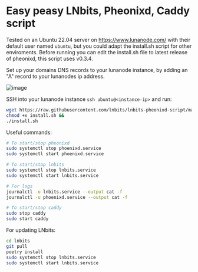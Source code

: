 # Easy peasy LNbits, Pheonixd, Caddy script

Tested on an Ubuntu 22.04 server on https://www.lunanode.com/ with their default user named `ubuntu`, but you could adapt the install.sh script for other enviroments. Before running you can edit the install.sh file to latest release of pheonixd, this script uses v0.3.4.

Set up your domains DNS records to your lunanode instance, by adding an "A" record to your lunanodes ip address.

![image](https://github.com/user-attachments/assets/67451a4e-46eb-46ff-896f-8b20739bbca6)

SSH into your lunanode instance `ssh ubuntu@<instance-ip>` and run:
```sh
wget https://raw.githubusercontent.com/lnbits/lnbits-pheonixd-script/main/install.sh &&
chmod +x install.sh &&
./install.sh
```
Useful commands:
```sh
# To start/stop pheonixd
sudo systemctl stop phoenixd.service
sudo systemctl start phoenixd.service

# To start/stop lnbits
sudo systemctl stop lnbits.service
sudo systemctl start lnbits.service

# For logs
journalctl -u lnbits.service --output cat -f
journalctl -u phoenixd.service --output cat -f

# To start/stop caddy
sudo stop caddy
sudo start caddy
```
For updating LNbits:
```sh
cd lnbits
git pull
poetry install
sudo systemctl stop lnbits.service
sudo systemctl start lnbits.service
```
